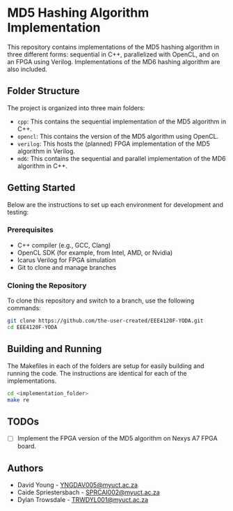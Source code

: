 # MD5 Hashing Algorithm Implementation

This repository contains implementations of the MD5 hashing algorithm in three different forms: sequential in C++, parallelized with OpenCL, and on an FPGA using Verilog.
Implementations of the MD6 hashing algorithm are also included.

## Folder Structure

The project is organized into three main folders:
- `cpp`: This contains the sequential implementation of the MD5 algorithm in C++.
- `opencl`: This contains the version of the MD5 algorithm using OpenCL.
- `verilog`: This hosts the (planned) FPGA implementation of the MD5 algorithm in Verilog.
- `md6`: This contains the sequential and parallel implementation of the MD6 algorithm in C++.

## Getting Started

Below are the instructions to set up each environment for development and testing:

### Prerequisites

- C++ compiler (e.g., GCC, Clang)
- OpenCL SDK (for example, from Intel, AMD, or Nvidia)
- Icarus Verilog for FPGA simulation
- Git to clone and manage branches

### Cloning the Repository

To clone this repository and switch to a branch, use the following commands:

```bash
git clone https://github.com/the-user-created/EEE4120F-YODA.git
cd EEE4120F-YODA
```

## Building and Running
The Makefiles in each of the folders are setup for easily building and running the code.
The instructions are identical for each of the implementations.

```bash
cd <implementation_folder>
make re
```

## TODOs
- [ ] Implement the FPGA version of the MD5 algorithm on Nexys A7 FPGA board.

## Authors
- David Young - [YNGDAV005@myuct.ac.za](mailto:YNGDAV005@myuct.ac.za)
- Caide Spriestersbach - [SPRCAI002@myuct.ac.za](mailto:SPRCAI002@myuct.ac.za)
- Dylan Trowsdale - [TRWDYL001@myuct.ac.za](mailto:TRWDYL001@myuct.ac.za)
